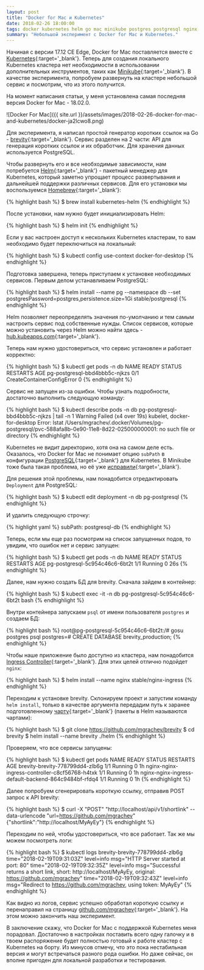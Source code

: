 ```yaml
---
layout: post
title: "Docker for Mac и Kubernetes"
date: 2018-02-26 18:00:00
tags: docker kubernetes helm go mac minikube postgres postgresql nginx homebrew
summary: "Небольшой эксперимент с Docker for Mac и Kubernetes."
---
```


Начиная с версии 17.12 CE Edge, Docker for Mac поставляется вместе с [Kubernetes](https://docs.docker.com/docker-for-mac/kubernetes){:target='_blank'}. Теперь для создания локального Kubernetes кластера нет необходимости в использовании дополнительных инструментов, таких как [Minikube](https://github.com/kubernetes/minikube){:target='_blank'}. В качестве эксперимента, попробуем развернуть на кластере небольшой сервис и посмотрим, что из этого получится.

На момент написания статьи, у меня установлена самая последняя версия Docker for Mac - 18.02.0.

![Docker For Mac]({{ site.url }}/assets/images/2018-02-26-docker-for-mac-and-kubernetes/docker-ja2lcwo8.png)

Для эксперимента, я написал простой генератор коротких ссылок на Go - [brevity](https://github.com/mgrachev/brevity){:target='_blank'}. Сервис разделен на 2 части: API для генерация коротких ссылок и их обработчик. Для хранения данных используется PostgreSQL.

Чтобы развернуть его и все необходимые зависимости, нам потребуется [Helm](https://helm.sh){:target='_blank'} - пакетный менеджер для Kubernetes, который заметно упрощает процесс развертывания и дальнейшей поддержки различных сервисов. Для его установки мы воспользуемся [Homebrew](https://brew.sh){:target='_blank'}:

{% highlight bash %}
$ brew install kubernetes-helm
{% endhighlight %}

После установки, нам нужно будет инициализировать Helm:

{% highlight bash %}
$ helm init
{% endhighlight %}

Если у вас настроен доступ к нескольких Kubernetes кластерам, то вам необходимо будет переключиться на локальный:

{% highlight bash %}
$ kubectl config use-context docker-for-desktop
{% endhighlight %}

Подготовка завершена, теперь приступаем к установке необходимых сервисов. Первым делом устанавливаем PostgreSQL:

{% highlight bash %}
$ helm install --name pg --namespace db --set postgresPassword=postgres,persistence.size=1Gi stable/postgresql
{% endhighlight %}

Helm позволяет переопределять значения по-умолчанию и тем самым настроить сервис под собственные нужды. Список сервисов, которые можно установить через Helm можно найти здесь - [hub.kubeapps.com](https://hub.kubeapps.com){:target='_blank'}.

Теперь нам нужно удостовериться, что сервис установлен и работает корректно:

{% highlight bash %}
$ kubectl get pods -n db
NAME                            READY     STATUS                       RESTARTS   AGE
pg-postgresql-bbd4bbb5c-njkzs   0/1       CreateContainerConfigError   0          <invalid>
{% endhighlight %}

Сервис не запущен из-за ошибки. Чтобы узнать подробности, достаточно выполнить следующую команду:

{% highlight bash %}
$ kubectl describe pods -n db pg-postgresql-bbd4bbb5c-njkzs | tail -n 1
Warning  Failed                 <invalid> (x4 over 19s)  kubelet, docker-for-desktop  Error: lstat /Users/mgrachev/.docker/Volumes/pg-postgresql/pvc-588afa8b-0e90-11e8-8d22-025000000001: no such file or directory
{% endhighlight %}

Kubernetes не видит директорию, хотя она на самом деле есть. Оказалось, что Docker for Mac не  понимает опцию `subPath` в конфигурации [PostgreSQL](https://github.com/kubernetes/charts/blob/master/stable/postgresql/templates/deployment.yaml#L77){:target='_blank'} для Kubernetes. В Minikube тоже была такая проблема, но её уже [исправили](https://github.com/kubernetes/minikube/issues/2256){:target='_blank'}.

Для решения этой проблемы, нам понадобится отредактировать `Deployment` для PostgreSQL:

{% highlight bash %}
$ kubectl edit deployment -n db pg-postgresql
{% endhighlight %}

И удалить следующую строчку:

{% highlight yaml %}
subPath: postgresql-db
{% endhighlight %}

Теперь, если мы еще раз посмотрим на список запущенных подов, то увидим, что ошибок нет и сервис запущен:

{% highlight bash %}
$ kubectl get pods -n db
NAME                             READY     STATUS    RESTARTS   AGE
pg-postgresql-5c954c46c6-6bt2t   1/1       Running   0          26s
{% endhighlight %}

Далее, нам нужно создать БД для brevity. Сначала зайдем в контейнер:

{% highlight bash %}
$ kubectl exec -it -n db pg-postgresql-5c954c46c6-6bt2t bash
{% endhighlight %}

Внутри контейнера запускаем `psql` от имени пользователя `postgres` и создаем БД:

{% highlight bash %}
root@pg-postgresql-5c954c46c6-6bt2t:/# gosu postgres psql
postgres=# CREATE DATABASE brevity_production;
{% endhighlight %}

Чтобы наше приложение было доступно из кластера, нам понадобится [Ingress Controller](https://kubernetes.io/docs/concepts/services-networking/ingress/#ingress-controllers){:target='_blank'}. Для этих целей отлично подойдет `nginx`:

{% highlight bash %}
$ helm install --name nginx stable/nginx-ingress
{% endhighlight %}

Переходим к установке brevity. Склонируем проект и запустим команду `helm install`, только в качестве аргумента передадим путь к заранее подготовленному [чарту](https://github.com/mgrachev/brevity/tree/master/helm){:target='_blank'} (пакеты в Helm называются чартами):

{% highlight bash %}
$ git clone https://github.com/mgrachev/brevity
$ cd brevity
$ helm install --name brevity ./helm
{% endhighlight %}

Проверяем, что все сервисы запущены:

{% highlight bash %}
$ kubectl get pods
NAME                                                   READY     STATUS    RESTARTS   AGE
brevity-brevity-778799dd4-zlb6g                        1/1       Running   0          1h
nginx-nginx-ingress-controller-c8cf56768-h4txk         1/1       Running   0          1h
nginx-nginx-ingress-default-backend-864c9484bf-rfdq4   1/1       Running   0          1h
{% endhighlight %}

Далее попробуем сгенерировать короткую ссылку, отправив POST запрос к API brevity:

{% highlight bash %}
$ curl -X "POST" "http://localhost/api/v1/shortlink" --data-urlencode "url=https://github.com/mgrachev"
{"shortlink":"http://localhost/MyAyEy"}
{% endhighlight %}

Переходим по ней, чтобы удостовериться, что все работает. Так же мы можем посмотреть логи:

{% highlight bash %}
$ kubectl logs brevity-brevity-778799dd4-zlb6g
time="2018-02-19T09:31:03Z" level=info msg="HTTP Server started at port: 80"
time="2018-02-19T09:32:35Z" level=info msg="Successful returns a short link, short: http://localhost/MyAyEy, original: https://github.com/mgrachev"
time="2018-02-19T09:32:43Z" level=info msg="Redirect to https://github.com/mgrachev, using token: MyAyEy"
{% endhighlight %}

Как видно из логов, сервис успешно обработал короткую ссылку и перенаправил на страницу [github.com/mgrachev](https://github.com/mgrachev){:target='_blank'}. На этом можно закончить наш эксперимент.

В заключение скажу, что Docker for Mac с поддержкой Kubernetes меня порадовал. Достаточно в настройках поставить всего одну галочку и в твоем распоряжение будет полностью готовый к работе кластер с Kubernetes на борту. Из минусов отмечу, что это пока нестабильная версия и могут встречаться разного рода ошибки. Но даже сейчас, он вполне пригоден для локальной разработки и тестирования.